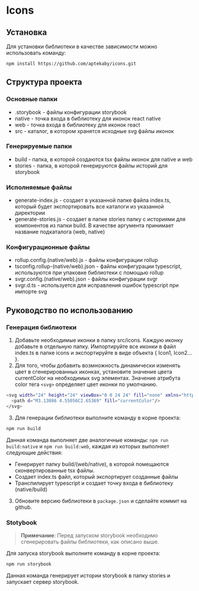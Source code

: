 # Icons
## Установка

Для установки библиотеки в качестве зависимости можно использовать команду: 

```sh
npm install https://github.com/aptekaby/icons.git
```

## Структура проекта
### Основные папки

+ .storybook - файлы конфигурации storybook
+ native - точка входа в библиотеку для иконок react native
+ web - точка входа в библиотеку для иконок react
+ src - каталог, в котором хранятся исходные svg файлы иконок

### Генерируемые папки
+ build - папка, в которой создаются tsx файлы иконок для native и web
+ stories - папка, в которой генерируются файлы историй для storybook

### Исполняемые файлы
+ generate-index.js - создает в указанной папке файла index.ts, который будет экспортировать все каталоги из указанной директории
+ generate-stories.js - создает в папке stories папку с историями для компонентов из папки build. В качестве аргумента принимает название подкаталога (web, native)

### Конфигурационные файлы
+ rollup.config.(native/web).js - файлы конфигурации rollup
+ tsconfig.rollup-(native/web).json - файлы конфигурации typescript, используются при упаковке библиотеки с помощью rollup
+ svgr.config.(native/web).json - файлы конфигурации svgr
+ svgr.d.ts - используется для исправления ошибок typescript при импорте svg

## Руководство по использованию
### Генерация библиотеки

1. Добавьте необходимые иконки в папку src/icons. Каждую иконку добавьте в отдельную папку. Импортируйте все иконки в файл index.ts в папке icons и экспортируйте в виде объекта { Icon1, Icon2... }.
2. Для того, чтобы добавить возмножность динамически изменять цвет в сгенерированных иконках, установите значение цвета currentColor на необходимых svg элементах. Значение атрибута color тега ```<svg>``` определяет цвет иконки по умолчанию.

```sh
<svg width="24" height="24" viewBox="0 0 24 24" fill="none" xmlns="http://www.w3.org/2000/svg" color="blue">
  <path d="M3.13086 4.55056C2.65369" fill="currentColor"/>
</svg>
```

3. Для генерации библиотеки выполните команду в корне проекта:

```sh
npm run build
```

Данная команда выполняет две аналогичные команды: ``` npm run build:native ``` и ``` npm run build:web ```, каждая из которых выполняет следующие действия:
+ Генерирует папку build/(web/native), в которой помещаются сконвертированные tsx файлы.
+ Создает index.ts файл, который экспортирует созданные файлы
+ Транспилирует typescript и создает точку входа в библиотеку (native/build)

3. Обновите версию библиотеки в ```package.json``` и сделайте коммит на github.

### Stotybook

> **Примечание**: Перед запуском storybook необходимо сгенерировать файлы библиотеки, как описано выше.

Для запуска storybook выполните команду в корне проекта:

```sh
npm run storybook
```
Данная команда генерирует истории storybook в папку stories и запускает сервер storybook.




